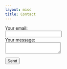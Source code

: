 ```yaml
---
layout: misc
title: Contact
---
```


<!-- modify this form HTML and place wherever you want your form -->

<form
  action="https://formspree.io/xbjavlwj"
  method="POST"
>
  <label>
    Your email:
  <br />
    <input type="text" name="_replyto">
  </label>
  <br />
  <label>
    Your message:
  <br />
    <textarea name="message"></textarea>
  </label>
  <br />

  <!-- your other form fields go here -->

  <button type="submit">Send</button>
</form>